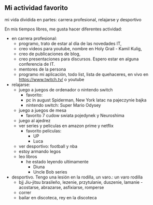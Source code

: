 ## Mi actividad favorito

mi vida dividida en partes:
carrera profesional, relajarse y desportivo


En mis tiempos libres, me gusta hacer diferentes actividad:
* en carrera profesional:
  * programo, trato de estar al día de las novedades IT,
  * creo videos para youtube, nombre en Holy Grail - Kamil Kulig,
  * creo de publicaciones de blog, 
  * creo presentaciones para discursos. Espero estar en alguna conferencia de IT.
  * mentores de la persona
  * programo mi aplicación, todo list, lista de quehaceres, en vivo en https://www.twitch.tv/ o youtube
* relajarse:
  * juego a juegos de ordenador o nintendo switch
    * favorito:
    * pc in august Spiderman, New York latac na pajeczynie bajka
    * nintendo switch: Super Mario Odysey
  * juego a juegos de mesa
    * favorito 7 cudow swiata pojedynek y Neuroshima 
  * juego al ajedrez
  * ver series y peliculas en amazon prime y netflix 
    * favorito peliculas: 
      * UP 
      * Luca 
  * ver desportivo: football y nba
  * estoy armando legos
  * leo libros
    * he estado leyendo ultimamente
      * Diuna 
      * Uncle Bob series
* desportivo. Tengo una lesión en la rodilla, un varo.: un varo rodilla
  * bjj Jiu-jitsu brasileño, lezenie, przytulanie, duszenie, lamanie - acostarse, abrazarse, asfixiarse, romperse
  * correr
  * bailar en discoteca, rey en la discoteca
   
